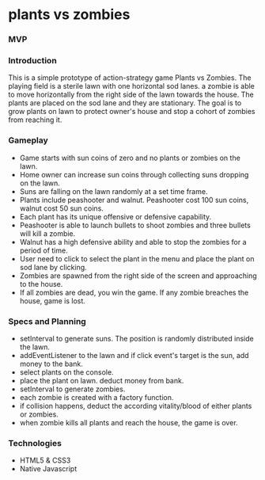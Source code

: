 # plants vs zombies
### MVP
### Introduction
This is a simple prototype of action-strategy game Plants vs Zombies. The playing field is a sterile lawn with one horizontal sod lanes. a zombie is able to move horizontally from the right side of the lawn towards the house. The plants are placed on the sod lane and they are stationary. The goal is to grow plants on lawn to protect owner's house and stop a cohort of zombies from reaching it.

### Gameplay
- Game starts with sun coins of zero and no plants or zombies on the lawn.
- Home owner can increase sun coins through collecting suns dropping on the lawn.
- Suns are falling on the lawn randomly at a set time frame.
- Plants include peashooter and walnut. Peashooter cost 100 sun coins, walnut cost 50 sun coins.
- Each plant has its unique offensive or defensive capability.
- Peashooter is able to launch bullets to shoot zombies and three bullets will kill a zombie.
- Walnut has a high defensive ability and able to stop the zombies for a period of time.
- User need to click to select the plant in the menu and place the plant on sod lane by clicking.
- Zombies are spawned from the right side of the screen and approaching to the house.
- If all zombies are dead, you win the game. If any zombie breaches the house, game is lost.

### Specs and Planning
- setInterval to generate suns. The position is randomly distributed inside the lawn.
- addEventListener to the lawn and if click event's target is the sun, add money to the bank.
- select plants on the console.
- place the plant on lawn. deduct money from bank.
- setInterval to generate zombies.
- each zombie is created with a factory function.
- if collision happens, deduct the according vitality/blood of either plants or zombies.
- when zombie kills all plants and reach the house, the game is over.

### Technologies
- HTML5 & CSS3
- Native Javascript
